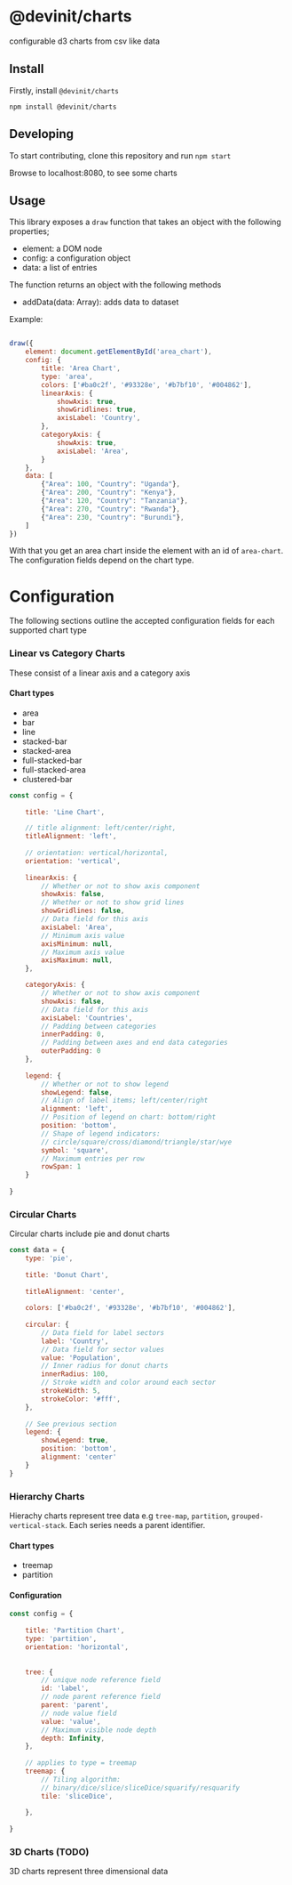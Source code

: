 # @devinit/charts

configurable d3 charts from csv like data

## Install
Firstly, install `@devinit/charts`

```
npm install @devinit/charts
```

## Developing

To start contributing, clone this repository and run `npm start`

Browse to localhost:8080, to see some charts

## Usage

This library exposes a `draw` function that takes an object with the following properties;
 - element: a DOM node
 - config: a configuration object
 - data: a list of entries
 
The function returns an object with the following methods
- addData(data: Array): adds data to dataset 
 
 Example:
```js

draw({
    element: document.getElementById('area_chart'),
    config: {
        title: 'Area Chart',
        type: 'area',
        colors: ['#ba0c2f', '#93328e', '#b7bf10', '#004862'],
        linearAxis: {
            showAxis: true,
            showGridlines: true,
            axisLabel: 'Country',
        },
        categoryAxis: {
            showAxis: true,
            axisLabel: 'Area',
        }
    },
    data: [
        {"Area": 100, "Country": "Uganda"},
        {"Area": 200, "Country": "Kenya"},
        {"Area": 120, "Country": "Tanzania"},
        {"Area": 270, "Country": "Rwanda"},
        {"Area": 230, "Country": "Burundi"},
    ]
})

```

With that you get an area chart inside the element with an id of `area-chart`. The configuration fields depend on the chart type. 

# Configuration
The following sections outline the accepted configuration fields for each supported chart type

### Linear vs Category Charts

These consist of a linear axis and a category axis 

#### Chart types
- area
- bar
- line
- stacked-bar
- stacked-area
- full-stacked-bar
- full-stacked-area
- clustered-bar

```js
const config = {
    
    title: 'Line Chart',

    // title alignment: left/center/right,
    titleAlignment: 'left',
    
    // orientation: vertical/horizontal,
    orientation: 'vertical',
  
    linearAxis: {
        // Whether or not to show axis component
        showAxis: false,
        // Whether or not to show grid lines
        showGridlines: false,
        // Data field for this axis
        axisLabel: 'Area',
        // Minimum axis value
        axisMinimum: null,
        // Maximum axis value
        axisMaximum: null,
    },

    categoryAxis: {
        // Whether or not to show axis component
        showAxis: false,
        // Data field for this axis
        axisLabel: 'Countries',
        // Padding between categories
        innerPadding: 0,
        // Padding between axes and end data categories
        outerPadding: 0
    },
    
    legend: {
        // Whether or not to show legend
        showLegend: false,
        // Align of label items; left/center/right
        alignment: 'left',
        // Position of legend on chart: bottom/right
        position: 'bottom',
        // Shape of legend indicators: 
        // circle/square/cross/diamond/triangle/star/wye
        symbol: 'square',
        // Maximum entries per row
        rowSpan: 1
    }
    
}
```

### Circular Charts

Circular charts include pie and donut charts

```js
const data = {
    type: 'pie',
    
    title: 'Donut Chart',
    
    titleAlignment: 'center',
    
    colors: ['#ba0c2f', '#93328e', '#b7bf10', '#004862'],
    
    circular: {
        // Data field for label sectors
        label: 'Country',
        // Data field for sector values
        value: 'Population',
        // Inner radius for donut charts
        innerRadius: 100,
        // Stroke width and color around each sector
        strokeWidth: 5,
        strokeColor: '#fff',
    },
    
    // See previous section
    legend: {
        showLegend: true,
        position: 'bottom',
        alignment: 'center'
    }
}
```

### Hierarchy Charts

Hierachy charts represent tree data e.g `tree-map`, `partition`, `grouped-vertical-stack`. Each series needs a parent identifier.

#### Chart types
- treemap
- partition

#### Configuration

```js
const config = {
      
    title: 'Partition Chart',
    type: 'partition',
    orientation: 'horizontal',
    
    
    tree: {
        // unique node reference field
        id: 'label',
        // node parent reference field 
        parent: 'parent',
        // node value field
        value: 'value',
        // Maximum visible node depth
        depth: Infinity,
    },
    
    // applies to type = treemap
    treemap: {
        // Tiling algorithm: 
        // binary/dice/slice/sliceDice/squarify/resquarify
        tile: 'sliceDice',
    
    },
    
}
```

### 3D Charts (TODO)

3D charts represent three dimensional data

